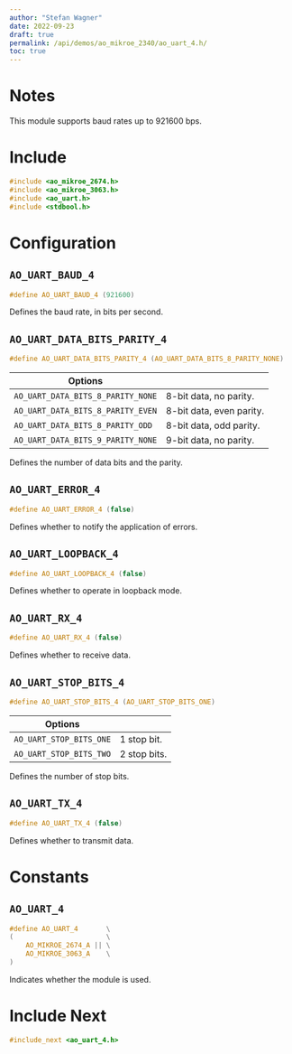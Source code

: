 ```yaml
---
author: "Stefan Wagner"
date: 2022-09-23
draft: true
permalink: /api/demos/ao_mikroe_2340/ao_uart_4.h/
toc: true
---
```


# Notes

This module supports baud rates up to 921600 bps.

# Include

```c
#include <ao_mikroe_2674.h>
#include <ao_mikroe_3063.h>
#include <ao_uart.h>
#include <stdbool.h>
```

# Configuration

## `AO_UART_BAUD_4`

```c
#define AO_UART_BAUD_4 (921600)
```

Defines the baud rate, in bits per second.

## `AO_UART_DATA_BITS_PARITY_4`

```c
#define AO_UART_DATA_BITS_PARITY_4 (AO_UART_DATA_BITS_8_PARITY_NONE)
```

| Options                           |                          |
|-----------------------------------|--------------------------|
| `AO_UART_DATA_BITS_8_PARITY_NONE` | 8-bit data, no parity.   |
| `AO_UART_DATA_BITS_8_PARITY_EVEN` | 8-bit data, even parity. |
| `AO_UART_DATA_BITS_8_PARITY_ODD`  | 8-bit data, odd parity.  |
| `AO_UART_DATA_BITS_9_PARITY_NONE` | 9-bit data, no parity.   |

Defines the number of data bits and the parity.

## `AO_UART_ERROR_4`

```c
#define AO_UART_ERROR_4 (false)
```

Defines whether to notify the application of errors.

## `AO_UART_LOOPBACK_4`

```c
#define AO_UART_LOOPBACK_4 (false)
```

Defines whether to operate in loopback mode.

## `AO_UART_RX_4`

```c
#define AO_UART_RX_4 (false)
```

Defines whether to receive data.

## `AO_UART_STOP_BITS_4`

```c
#define AO_UART_STOP_BITS_4 (AO_UART_STOP_BITS_ONE)
```

| Options                 |              |
|-------------------------|--------------|
| `AO_UART_STOP_BITS_ONE` | 1 stop bit.  |
| `AO_UART_STOP_BITS_TWO` | 2 stop bits. |

Defines the number of stop bits.

## `AO_UART_TX_4`

```c
#define AO_UART_TX_4 (false)
```

Defines whether to transmit data.

# Constants

## `AO_UART_4`

```c
#define AO_UART_4       \
(                       \
    AO_MIKROE_2674_A || \
    AO_MIKROE_3063_A    \
)
```

Indicates whether the module is used.

# Include Next

```c
#include_next <ao_uart_4.h>
```
